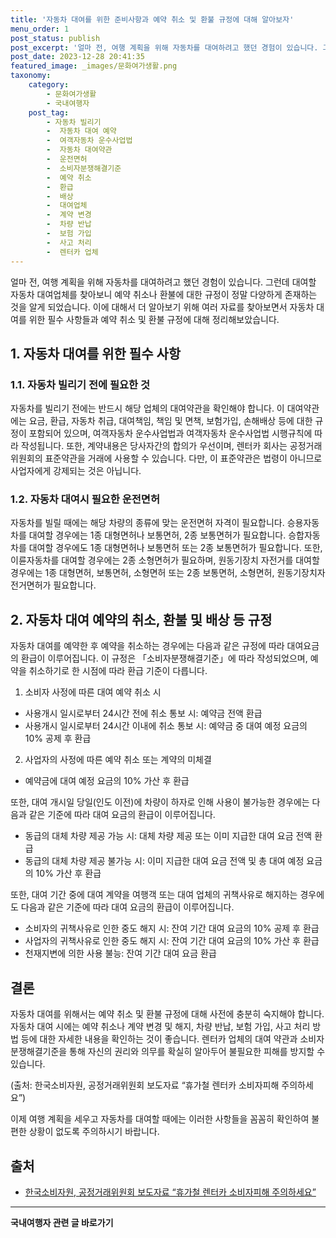 ```yaml
---
title: '자동차 대여를 위한 준비사항과 예약 취소 및 환불 규정에 대해 알아보자'
menu_order: 1
post_status: publish
post_excerpt: '얼마 전, 여행 계획을 위해 자동차를 대여하려고 했던 경험이 있습니다. 그런데 대여할 자동차 대여업체를 찾아보니 예약 취소나 환불에 대한 규정이 정말 다양하게 존재하는 것을 알게 되었습니다. 이에 대해서 더 알아보기 위해 여러 자료를 찾아보면서 자동차 대여를 위한 필수 사항들과 예약 취소 및 환불 규정에 대해 정리해보았습니다.'
post_date: 2023-12-28 20:41:35
featured_image: _images/문화여가생활.png
taxonomy:
    category:
        - 문화여가생활
        - 국내여행자
    post_tag:
        - 자동차 빌리기
        -  자동차 대여 예약
        -  여객자동차 운수사업법
        -  자동차 대여약관
        -  운전면허
        -  소비자분쟁해결기준
        -  예약 취소
        -  환급
        -  배상
        -  대여업체
        -  계약 변경
        -  차량 반납
        -  보험 가입
        -  사고 처리
        -  렌터카 업체
---
```



얼마 전, 여행 계획을 위해 자동차를 대여하려고 했던 경험이 있습니다. 그런데 대여할 자동차 대여업체를 찾아보니 예약 취소나 환불에 대한 규정이 정말 다양하게 존재하는 것을 알게 되었습니다. 이에 대해서 더 알아보기 위해 여러 자료를 찾아보면서 자동차 대여를 위한 필수 사항들과 예약 취소 및 환불 규정에 대해 정리해보았습니다.

## 1. 자동차 대여를 위한 필수 사항

### 1.1. 자동차 빌리기 전에 필요한 것

자동차를 빌리기 전에는 반드시 해당 업체의 대여약관을 확인해야 합니다. 이 대여약관에는 요금, 환급, 자동차 취급, 대여책임, 책임 및 면책, 보험가입, 손해배상 등에 대한 규정이 포함되어 있으며, 여객자동차 운수사업법과 여객자동차 운수사업법 시행규칙에 따라 작성됩니다. 또한, 계약내용은 당사자간의 합의가 우선이며, 렌터카 회사는 공정거래위원회의 표준약관을 거래에 사용할 수 있습니다. 다만, 이 표준약관은 법령이 아니므로 사업자에게 강제되는 것은 아닙니다.

### 1.2. 자동차 대여시 필요한 운전면허

자동차를 빌릴 때에는 해당 차량의 종류에 맞는 운전면허 자격이 필요합니다. 승용자동차를 대여할 경우에는 1종 대형면허나 보통면허, 2종 보통면허가 필요합니다. 승합자동차를 대여할 경우에도 1종 대형면허나 보통면허 또는 2종 보통면허가 필요합니다. 또한, 이륜자동차를 대여할 경우에는 2종 소형면허가 필요하며, 원동기장치 자전거를 대여할 경우에는 1종 대형면허, 보통면허, 소형면허 또는 2종 보통면허, 소형면허, 원동기장치자전거면허가 필요합니다.

## 2. 자동차 대여 예약의 취소, 환불 및 배상 등 규정

자동차 대여를 예약한 후 예약을 취소하는 경우에는 다음과 같은 규정에 따라 대여요금의 환급이 이루어집니다. 이 규정은 「소비자분쟁해결기준」에 따라 작성되었으며, 예약을 취소하기로 한 시점에 따라 환급 기준이 다릅니다.

1. 소비자 사정에 따른 대여 예약 취소 시
- 사용개시 일시로부터 24시간 전에 취소 통보 시: 예약금 전액 환급
- 사용개시 일시로부터 24시간 이내에 취소 통보 시: 예약금 중 대여 예정 요금의 10% 공제 후 환급

2. 사업자의 사정에 따른 예약 취소 또는 계약의 미체결
- 예약금에 대여 예정 요금의 10% 가산 후 환급

또한, 대여 개시일 당일(인도 이전)에 차량이 하자로 인해 사용이 불가능한 경우에는 다음과 같은 기준에 따라 대여 요금의 환급이 이루어집니다.

- 동급의 대체 차량 제공 가능 시: 대체 차량 제공 또는 이미 지급한 대여 요금 전액 환급
- 동급의 대체 차량 제공 불가능 시: 이미 지급한 대여 요금 전액 및 총 대여 예정 요금의 10% 가산 후 환급

또한, 대여 기간 중에 대여 계약을 여행객 또는 대여 업체의 귀책사유로 해지하는 경우에도 다음과 같은 기준에 따라 대여 요금의 환급이 이루어집니다.

- 소비자의 귀책사유로 인한 중도 해지 시: 잔여 기간 대여 요금의 10% 공제 후 환급
- 사업자의 귀책사유로 인한 중도 해지 시: 잔여 기간 대여 요금의 10% 가산 후 환급
- 천재지변에 의한 사용 불능: 잔여 기간 대여 요금 환급

## 결론

자동차 대여를 위해서는 예약 취소 및 환불 규정에 대해 사전에 충분히 숙지해야 합니다. 자동차 대여 시에는 예약 취소나 계약 변경 및 해지, 차량 반납, 보험 가입, 사고 처리 방법 등에 대한 자세한 내용을 확인하는 것이 좋습니다. 렌터카 업체의 대여 약관과 소비자분쟁해결기준을 통해 자신의 권리와 의무를 확실히 알아두어 불필요한 피해를 방지할 수 있습니다.

(출처: 한국소비자원, 공정거래위원회 보도자료 “휴가철 렌터카 소비자피해 주의하세요”)

이제 여행 계획을 세우고 자동차를 대여할 때에는 이러한 사항들을 꼼꼼히 확인하여 불편한 상황이 없도록 주의하시기 바랍니다.

## 출처
- [한국소비자원, 공정거래위원회 보도자료 “휴가철 렌터카 소비자피해 주의하세요”](https://www.kca.go.kr/board/view?pageNum=1&rowCnt=10&no=4423044&part=1701&step=1701&menuCd=m_170101&selectKind=&searchType=ALL&searchKeyword=%EC%9E%90%EB%8F%99%EC%B0%A8&categoryId=&categoryDepth=)
<!-- wp:separator -->
<hr class="wp-block-separator has-alpha-channel-opacity"/>
<!-- /wp:separator -->

<!-- wp:group {"backgroundColor":"base","layout":{"type":"constrained"}} -->
<div class="wp-block-group has-base-background-color has-background"><!-- wp:paragraph {"align":"center","fontSize":"medium"} -->
<p class="has-text-align-center has-large-font-size"><strong>국내여행자 관련 글 바로가기</strong></p>
<!-- /wp:paragraph -->


<!-- wp:latest-posts
{"categories":[{"id":15374,"count":19,"description":"","link":"https://uknowlaw.com/category/%ea%b5%ad%eb%82%b4%ec%97%ac%ed%96%89%ec%9e%90/","name":"국내여행자","slug":"국내여행자","taxonomy":"category","parent":0,"meta":[],"_links":{"self":[{"href":"https://uknowlaw.com/wp-json/wp/v2/categories/15374"}],"collection":[{"href":"https://uknowlaw.com/wp-json/wp/v2/categories"}],"about":[{"href":"https://uknowlaw.com/wp-json/wp/v2/taxonomies/category"}],"wp:post_type":[{"href":"https://uknowlaw.com/wp-json/wp/v2/posts?categories=15374"}],"curies":[{"name":"wp","href":"https://api.w.org/{rel}","templated":true}]}}],"postsToShow":100,"excerptLength":28,"postLayout":"grid","columns":2,"featuredImageAlign":"left","featuredImageSizeSlug":"large","fontSize":"small"} /--></div>
<!-- /wp:group -->